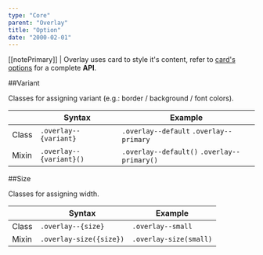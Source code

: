 ```yaml
---
type: "Core"
parent: "Overlay"
title: "Option"
date: "2000-02-01"
---
```


[[notePrimary]]
| Overlay uses card to style it's content, refer to [card's options](/core/card/option) for a complete **API**.

##Variant

Classes for assigning variant (e.g.: border / background / font colors).

<div class="table--scroll">

|                         | Syntax                                    | Example                       |
| ----------------------- | ----------------------------------------- | ----------------------------- |
| Class                   | `.overlay--{variant}`                     | `.overlay--default` `.overlay--primary` |
| Mixin                   | `.overlay--{variant}()`                   | `.overlay--default()` `.overlay--primary()`         |

</div>

<demo>
  <demovanilla src="inline/core/overlay/variant">
  </demovanilla>
</demo>

##Size

Classes for assigning width.

<div class="table--scroll">

|                         | Syntax                                    | Example                       |
| ----------------------- | ----------------------------------------- | ----------------------------- |
| Class                   | `.overlay--{size}`                        | `.overlay--small`             |
| Mixin                   | `.overlay-size({size})`                   | `.overlay-size(small)`         |

</div>

<demo>
  <demovanilla src="inline/core/overlay/size">
  </demovanilla>
</demo>
